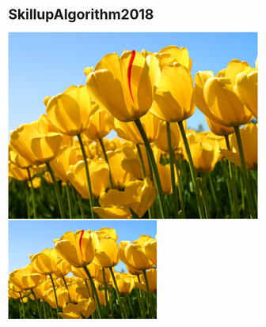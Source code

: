 # SkillupAlgorithm2018

![Tulips](./images/Tulips.jpg)
<img src="./images/Tulips.jpg" alt="drawing" width="300px" height="200px"/>

